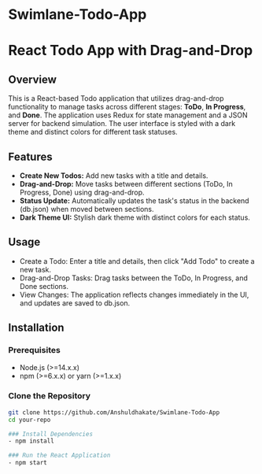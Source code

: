 # Swimlane-Todo-App
# React Todo App with Drag-and-Drop

## Overview

This is a React-based Todo application that utilizes drag-and-drop functionality to manage tasks across different stages: **ToDo**, **In Progress**, and **Done**. The application uses Redux for state management and a JSON server for backend simulation. The user interface is styled with a dark theme and distinct colors for different task statuses.

## Features

- **Create New Todos:** Add new tasks with a title and details.
- **Drag-and-Drop:** Move tasks between different sections (ToDo, In Progress, Done) using drag-and-drop.
- **Status Update:** Automatically updates the task's status in the backend (db.json) when moved between sections.
- **Dark Theme UI:** Stylish dark theme with distinct colors for each status.

## Usage
- Create a Todo: Enter a title and details, then click "Add Todo" to create a new task.
- Drag-and-Drop Tasks: Drag tasks between the ToDo, In Progress, and Done sections.
- View Changes: The application reflects changes immediately in the UI, and updates are saved to db.json.

## Installation

### Prerequisites

- Node.js (>=14.x.x)
- npm (>=6.x.x) or yarn (>=1.x.x)

### Clone the Repository

```bash
git clone https://github.com/Anshuldhakate/Swimlane-Todo-App
cd your-repo

### Install Dependencies
- npm install

### Run the React Application
- npm start


